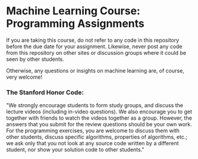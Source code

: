 # Machine Learning Course: Programming Assignments 
If you are taking this course, do not refer to any code in this repository before the due date for your assignment. Likewise, never post any code from this repository on other sites or discussion groups where it could be seen by other students. 

Otherwise, any questions or insights on machine learning are, of course, very welcome!

### The Stanford Honor Code:  
"We strongly encourage students to form study groups, and discuss the lecture videos (including in-video questions). We also encourage you to get together with friends to watch the videos together as a group. However, the answers that you submit for the review questions should be your own work. For the programming exercises, you are welcome to discuss them with other students, discuss specific algorithms, properties of algorithms, etc.; we ask only that you not look at any source code written by a different student, nor show your solution code to other students."
